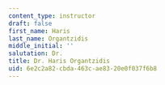 ```yaml
---
content_type: instructor
draft: false
first_name: Haris
last_name: Organtzidis
middle_initial: ''
salutation: Dr.
title: Dr. Haris Organtzidis
uid: 6e2c2a82-cbda-463c-ae83-20e0f037f6b8
---
```

